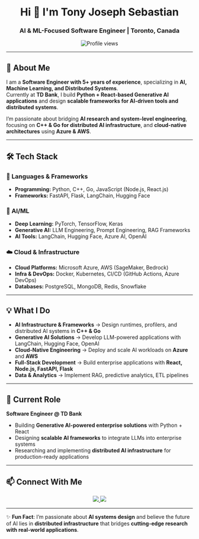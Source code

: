 <h1 align="center">Hi 👋 I'm Tony Joseph Sebastian</h1>
<h3 align="center">AI & ML-Focused Software Engineer | Toronto, Canada</h3>

<p align="center">
  <img src="https://komarev.com/ghpvc/?username=tonydain&style=flat-square&color=blue" alt="Profile views"/>
</p>

---

## 🧠 About Me  
I am a **Software Engineer with 5+ years of experience**, specializing in **AI, Machine Learning, and Distributed Systems**.  
Currently at **TD Bank**, I build **Python + React-based Generative AI applications** and design **scalable frameworks for AI-driven tools and distributed systems**.  

I’m passionate about bridging **AI research and system-level engineering**, focusing on **C++ & Go for distributed AI infrastructure**, and **cloud-native architectures** using **Azure & AWS**.  

---

## 🛠️ Tech Stack  

### 🚀 Languages & Frameworks  
- **Programming:** Python, C++, Go, JavaScript (Node.js, React.js)  
- **Frameworks:** FastAPI, Flask, LangChain, Hugging Face  

### 🧠 AI/ML  
- **Deep Learning:** PyTorch, TensorFlow, Keras  
- **Generative AI:** LLM Engineering, Prompt Engineering, RAG Frameworks  
- **AI Tools:** LangChain, Hugging Face, Azure AI, OpenAI  

### ☁️ Cloud & Infrastructure  
- **Cloud Platforms:** Microsoft Azure, AWS (SageMaker, Bedrock)  
- **Infra & DevOps:** Docker, Kubernetes, CI/CD (GitHub Actions, Azure DevOps)  
- **Databases:** PostgreSQL, MongoDB, Redis, Snowflake  

---

## 💡 What I Do  
- **AI Infrastructure & Frameworks** → Design runtimes, profilers, and distributed AI systems in **C++ & Go**  
- **Generative AI Solutions** → Develop LLM-powered applications with LangChain, Hugging Face, OpenAI  
- **Cloud-Native Engineering** → Deploy and scale AI workloads on **Azure** and **AWS**  
- **Full-Stack Development** → Build enterprise applications with **React, Node.js, FastAPI, Flask**  
- **Data & Analytics** → Implement RAG, predictive analytics, ETL pipelines  

---

## 💼 Current Role  
**Software Engineer @ TD Bank**  
- Building **Generative AI-powered enterprise solutions** with Python + React  
- Designing **scalable AI frameworks** to integrate LLMs into enterprise systems  
- Researching and implementing **distributed AI infrastructure** for production-ready applications  

---

## 📫 Connect With Me  

<p align="center">
  <a href="https://www.linkedin.com/in/tonyjsebastian/">
    <img src="https://img.shields.io/badge/LinkedIn-0077B5?style=for-the-badge&logo=linkedin&logoColor=white">
  </a>
  <a href="https://github.com/tonydain">
    <img src="https://img.shields.io/badge/GitHub-181717?style=for-the-badge&logo=github&logoColor=white">
  </a>
</p>

---

✨ **Fun Fact**: I’m passionate about **AI systems design** and believe the future of AI lies in **distributed infrastructure** that bridges **cutting-edge research with real-world applications**.
